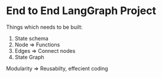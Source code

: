 # End to End LangGraph Project

Things which needs to be built:

1. State schema
2. Node ⇒ Functions
3. Edges ⇒ Connect nodes
4. State Graph



Modularity ⇒ Reusabilty, effecient coding
